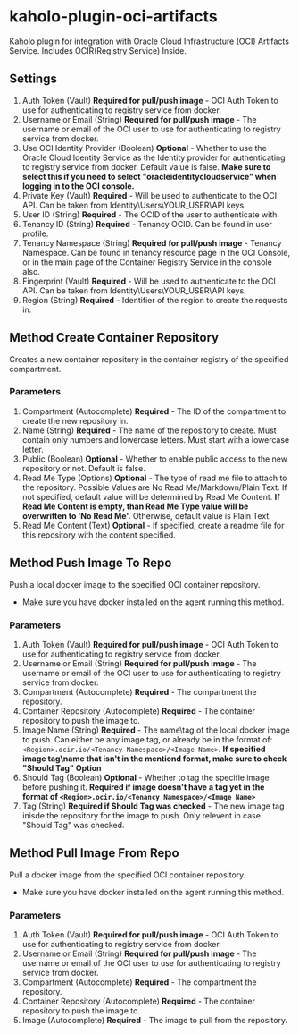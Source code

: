 # kaholo-plugin-oci-artifacts
Kaholo plugin for integration with Oracle Cloud Infrastructure (OCI) Artifacts Service. Includes OCIR(Registry Service) Inside.

## Settings
1. Auth Token (Vault) **Required for pull/push image** - OCI Auth Token to use for authenticating to registry service from docker.
2. Username or Email (String) **Required for pull/push image** - The username or email of the OCI user to use for authenticating to registry service from docker.
3. Use OCI Identity Provider (Boolean) **Optional** - Whether to use the Oracle Cloud Identity Service as the Identity provider for authenticating to registry service from docker. Default value is false. **Make sure to select this if you need to select "oracleidentitycloudservice" when logging in to the OCI console.**
4. Private Key (Vault) **Required** - Will be used to authenticate to the OCI API. Can be taken from Identity\Users\YOUR_USER\API keys.
5. User ID (String) **Required** - The OCID of the user to authenticate with.
6. Tenancy ID (String) **Required** - Tenancy OCID. Can be found in user profile.
7. Tenancy Namespace (String) **Required for pull/push image** - Tenancy Namespace. Can be found in tenancy resource page in the OCI Console, or in the main page of the Container Registry Service in the console also.
8. Fingerprint (Vault) **Required** -  Will be used to authenticate to the OCI API. Can be taken from Identity\Users\YOUR_USER\API keys.
9. Region (String) **Required** - Identifier of the region to create the requests in. 

## Method Create Container Repository
Creates a new container repository in the container registry of the specified compartment.

### Parameters
1. Compartment (Autocomplete) **Required** - The ID of the compartment to create the new repository in.
2. Name (String) **Required** - The name of the repository to create. Must contain only numbers and lowercase letters. Must start with a lowercase letter.
3. Public (Boolean) **Optional** - Whether to enable public access to the new repository or not. Default is false.
4. Read Me Type (Options) **Optional** - The type of read me file to attach to the repository. Possible Values are No Read Me/Markdown/Plain Text. If not specified, default value will be determined by Read Me Content. **If Read Me Content is empty, than Read Me Type value will be overwritten to 'No Read Me'.** Otherwise, default value is Plain Text.
5. Read Me Content (Text) **Optional** - If specified, create a readme file for this repository with the content specified.

## Method Push Image To Repo
Push a local docker image to the specified OCI container repository.
* Make sure you have docker installed on the agent running this method.

### Parameters
1. Auth Token (Vault) **Required for pull/push image** - OCI Auth Token to use for authenticating to registry service from docker.
2. Username or Email (String) **Required for pull/push image** - The username or email of the OCI user to use for authenticating to registry service from docker.
3. Compartment (Autocomplete) **Required** - The compartment the repository.
4. Container Repository (Autocomplete) **Required** - The container repository to push the image to.
5. Image Name (String) **Required** - The name\tag of the local docker image to push. Can either be any image tag, or already be in the format of: `<Region>.ocir.io/<Tenancy Namespace>/<Image Name>`. **If specified image tag\name that isn't in the mentiond format, make sure to check "Should Tag" Option**
6. Should Tag (Boolean) **Optional** - Whether to tag the specifie image before pushing it. **Required if image doesn't have a tag yet in the format of `<Region>.ocir.io/<Tenancy Namespace>/<Image Name>`**
7. Tag (String) **Required if Should Tag was checked** - The new image tag inisde the repository for the image to push. Only relevent in case "Should Tag" was checked.

## Method Pull Image From Repo
Pull a docker image from the specified OCI container repository.
* Make sure you have docker installed on the agent running this method.


### Parameters
1. Auth Token (Vault) **Required for pull/push image** - OCI Auth Token to use for authenticating to registry service from docker.
2. Username or Email (String) **Required for pull/push image** - The username or email of the OCI user to use for authenticating to registry service from docker.
3. Compartment (Autocomplete) **Required** - The compartment the repository.
4. Container Repository (Autocomplete) **Required** - The container repository to push the image to.
5. Image (Autocomplete) **Required** - The image to pull from the repository.